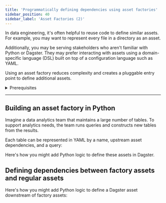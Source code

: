 ```yaml
---
title: 'Programmatically defining dependencies using asset factories'
sidebar_position: 40
sidebar_label: 'Asset Factories (2)'
---
```


In data engineering, it's often helpful to reuse code to define similar assets. For example, you may want to represent every file in a directory as an asset.

Additionally, you may be serving stakeholders who aren't familiar with Python or Dagster. They may prefer interacting with assets using a domain-specific language (DSL) built on top of a configuration language such as YAML.

Using an asset factory reduces complexity and creates a pluggable entry point to define additional assets.

<details>
  <summary>Prerequisites</summary>

This guide builds upon the concepts in the [asset factories](/guides/asset-factories) tutorial.
</details>

---

## Building an asset factory in Python

Imagine a data analytics team that maintains a large number of tables. To support analytics needs, the team runs queries and constructs new tables from the results.

Each table can be represented in YAML by a name, upstream asset dependencies, and a query:
<CodeExample filePath="guides/data-modeling/asset-factories-with-deps/table_definitions.yaml" language="yaml" title="YAML Definition for ETL tables" />

Here's how you might add Python logic to define these assets in Dagster.

<CodeExample filePath="guides/data-modeling/asset-factories-with-deps/asset-factory-with-deps.py" language="python" title="Programmatically defining asset dependencies" />

## Defining dependencies between factory assets and regular assets

Here's how you might add Python logic to define a Dagster asset downstream of factory assets:

<CodeExample filePath="guides/data-modeling/asset-factories-with-deps/asset_downstream_of_factory_assets.py" language="python" title="Defining dependencies between factory assets and regular assets" />
